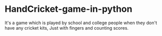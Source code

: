 # HandCricket-game-in-python
It's a game which is played by school and college people when they don't have any cricket kits, Just with fingers and counting scores.
